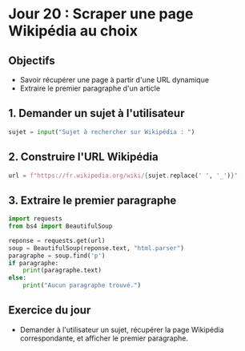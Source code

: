 # Jour 20 : Scraper une page Wikipédia au choix

## Objectifs
- Savoir récupérer une page à partir d'une URL dynamique
- Extraire le premier paragraphe d'un article

## 1. Demander un sujet à l'utilisateur
```python
sujet = input("Sujet à rechercher sur Wikipédia : ")
```

## 2. Construire l'URL Wikipédia
```python
url = f"https://fr.wikipedia.org/wiki/{sujet.replace(' ', '_')}"
```

## 3. Extraire le premier paragraphe
```python
import requests
from bs4 import BeautifulSoup

reponse = requests.get(url)
soup = BeautifulSoup(reponse.text, "html.parser")
paragraphe = soup.find('p')
if paragraphe:
    print(paragraphe.text)
else:
    print("Aucun paragraphe trouvé.")
```

## Exercice du jour
- Demander à l'utilisateur un sujet, récupérer la page Wikipédia correspondante, et afficher le premier paragraphe. 